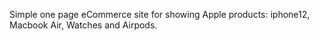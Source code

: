 Simple one page eCommerce site for showing Apple products: iphone12, Macbook Air, Watches and Airpods.
